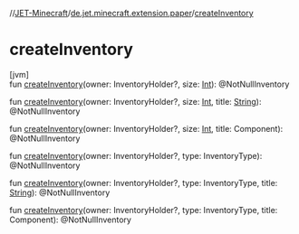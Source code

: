 //[JET-Minecraft](../../index.md)/[de.jet.minecraft.extension.paper](index.md)/[createInventory](create-inventory.md)

# createInventory

[jvm]\
fun [createInventory](create-inventory.md)(owner: InventoryHolder?, size: [Int](https://kotlinlang.org/api/latest/jvm/stdlib/kotlin/-int/index.html)): @NotNullInventory

fun [createInventory](create-inventory.md)(owner: InventoryHolder?, size: [Int](https://kotlinlang.org/api/latest/jvm/stdlib/kotlin/-int/index.html), title: [String](https://kotlinlang.org/api/latest/jvm/stdlib/kotlin/-string/index.html)): @NotNullInventory

fun [createInventory](create-inventory.md)(owner: InventoryHolder?, size: [Int](https://kotlinlang.org/api/latest/jvm/stdlib/kotlin/-int/index.html), title: Component): @NotNullInventory

fun [createInventory](create-inventory.md)(owner: InventoryHolder?, type: InventoryType): @NotNullInventory

fun [createInventory](create-inventory.md)(owner: InventoryHolder?, type: InventoryType, title: [String](https://kotlinlang.org/api/latest/jvm/stdlib/kotlin/-string/index.html)): @NotNullInventory

fun [createInventory](create-inventory.md)(owner: InventoryHolder?, type: InventoryType, title: Component): @NotNullInventory

